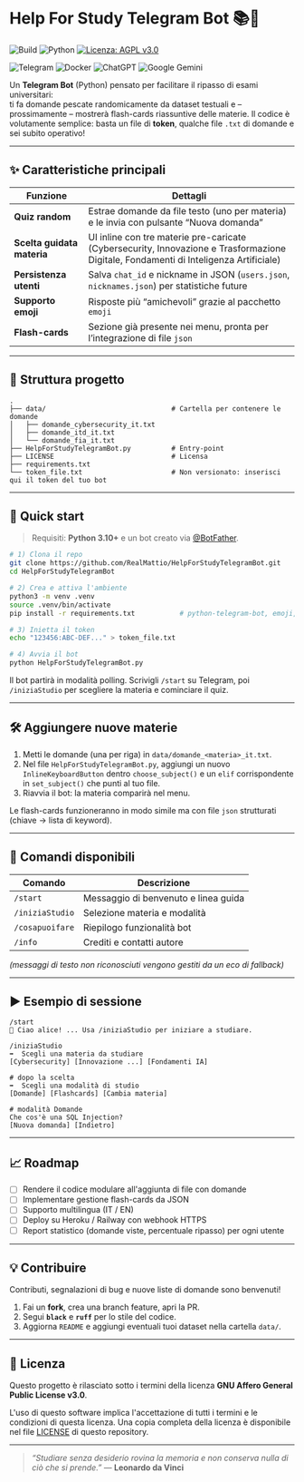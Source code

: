 # Help For Study Telegram Bot 📚🤖
![Build](https://img.shields.io/badge/build-passing-brightgreen?logo=githubactions)
![Python](https://img.shields.io/badge/Python-3.10-blue?logo=python)
[![Licenza: AGPL v3.0](https://img.shields.io/badge/⚖️%20License-AGPL_v3.0-yellow.svg)](./LICENSE)

![Telegram](https://img.shields.io/badge/Telegram-2CA5E0?style=for-the-badge&logo=telegram&logoColor=white)
![Docker](https://img.shields.io/badge/docker-%230db7ed.svg?style=for-the-badge&logo=docker&logoColor=white)
![ChatGPT](https://img.shields.io/badge/chatGPT-74aa9c?style=for-the-badge&logo=openai&logoColor=white)
![Google Gemini](https://img.shields.io/badge/Google_Gemini-4285F4?style=for-the-badge&logo=googlegemini&logoColor=white)

Un **Telegram Bot** (Python) pensato per facilitare il ripasso di esami universitari:  
ti fa domande pescate randomicamente da dataset testuali e – prossimamente – mostrerà flash-cards riassuntive delle materie. Il codice è volutamente semplice: basta un file di **token**, qualche file `.txt` di domande e sei subito operativo!

---

## ✨ Caratteristiche principali
| Funzione | Dettagli |
|----------|----------|
| **Quiz random** | Estrae domande da file testo (uno per materia) e le invia con pulsante “Nuova domanda” |
| **Scelta guidata materia** | UI inline con tre materie pre-caricate (Cybersecurity, Innovazione e Trasformazione Digitale, Fondamenti di Inteligenza Artificiale)|
| **Persistenza utenti** | Salva `chat_id` e nickname in JSON (`users.json`, `nicknames.json`) per statistiche future |
| **Supporto emoji** | Risposte più “amichevoli” grazie al pacchetto `emoji` |
| **Flash-cards** | Sezione già presente nei menu, pronta per l’integrazione di file `json` |

---

## 📂 Struttura progetto
```
.
├── data/                               # Cartella per contenere le domande
│   ├── domande_cybersecurity_it.txt  
│   ├── domande_itd_it.txt
│   └── domande_fia_it.txt
├── HelpForStudyTelegramBot.py          # Entry-point
├── LICENSE                             # Licensa
├── requirements.txt
└── token_file.txt                      # Non versionato: inserisci qui il token del tuo bot
````

---

## 🚀 Quick start

> Requisiti: **Python 3.10+** e un bot creato via [@BotFather](https://t.me/botfather).

```bash
# 1) Clona il repo
git clone https://github.com/RealMattio/HelpForStudyTelegramBot.git
cd HelpForStudyTelegramBot
```
```bash
# 2) Crea e attiva l'ambiente
python3 -m venv .venv
source .venv/bin/activate
pip install -r requirements.txt           # python-telegram-bot, emoji, …
```
```bash
# 3) Inietta il token
echo "123456:ABC-DEF..." > token_file.txt
```
```bash
# 4) Avvia il bot
python HelpForStudyTelegramBot.py
```

Il bot partirà in modalità polling. Scrivigli `/start` su Telegram,
poi `/iniziaStudio` per scegliere la materia e cominciare il quiz.

---

## 🛠️ Aggiungere nuove materie

1. Metti le domande (una per riga) in `data/domande_<materia>_it.txt`.
2. Nel file `HelpForStudyTelegramBot.py`, aggiungi un nuovo `InlineKeyboardButton` dentro `choose_subject()` e un `elif` corrispondente in `set_subject()` che punti al tuo file.
3. Riavvia il bot: la materia comparirà nel menu.

Le flash-cards funzioneranno in modo simile ma con file `json`
strutturati (chiave → lista di keyword).

---

## 🤖 Comandi disponibili

| Comando         | Descrizione                          |
| --------------- | ------------------------------------ |
| `/start`        | Messaggio di benvenuto e linea guida |
| `/iniziaStudio` | Selezione materia e modalità         |
| `/cosapuoifare` | Riepilogo funzionalità bot           |
| `/info`         | Crediti e contatti autore            |

*(messaggi di testo non riconosciuti vengono gestiti da un eco di fallback)*

---

## ▶️ Esempio di sessione

```
/start
🤖 Ciao alice! ... Usa /iniziaStudio per iniziare a studiare.

/iniziaStudio
➡️  Scegli una materia da studiare
[Cybersecurity] [Innovazione ...] [Fondamenti IA]

# dopo la scelta
➡️  Scegli una modalità di studio
[Domande] [Flashcards] [Cambia materia]

# modalità Domande
Che cos'è una SQL Injection?
[Nuova domanda] [Indietro]
```

---

## 📈 Roadmap

* [ ] Rendere il codice modulare all'aggiunta di file con domande
* [ ] Implementare gestione flash-cards da JSON
* [ ] Supporto multilingua (IT / EN)
* [ ] Deploy su Heroku / Railway con webhook HTTPS
* [ ] Report statistico (domande viste, percentuale ripasso) per ogni utente

---

## 💡 Contribuire

Contributi, segnalazioni di bug e nuove liste di domande sono benvenuti!

1. Fai un **fork**, crea una branch feature, apri la PR.
2. Segui **`black`** e **`ruff`** per lo stile del codice.
3. Aggiorna `README` e aggiungi eventuali tuoi dataset nella cartella `data/`.

---

## 📄 Licenza


Questo progetto è rilasciato sotto i termini della licenza **GNU Affero General Public License v3.0**.

L'uso di questo software implica l'accettazione di tutti i termini e le condizioni di questa licenza. Una copia completa della licenza è disponibile nel file [LICENSE](LICENSE) di questo repository.

---

> *“Studiare senza desiderio rovina la memoria e non conserva nulla di ciò che si prende.”* — **Leonardo da Vinci**

